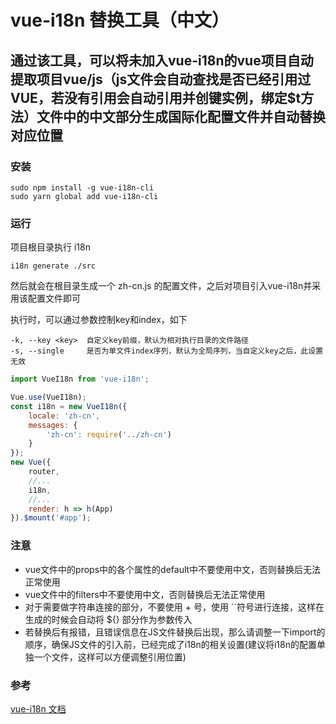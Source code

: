 # vue-i18n 替换工具（中文）
##  通过该工具，可以将未加入vue-i18n的vue项目自动提取项目vue/js（js文件会自动查找是否已经引用过VUE，若没有引用会自动引用并创键实例，绑定$t方法）文件中的中文部分生成国际化配置文件并自动替换对应位置
### 安装
```
sudo npm install -g vue-i18n-cli
sudo yarn global add vue-i18n-cli
```
### 运行

项目根目录执行 i18n
```
i18n generate ./src
```
然后就会在根目录生成一个 zh-cn.js 的配置文件，之后对项目引入vue-i18n并采用该配置文件即可

执行时，可以通过参数控制key和index，如下
```
-k, --key <key>  自定义key前缀，默认为相对执行目录的文件路径
-s, --single     是否为单文件index序列，默认为全局序列，当自定义key之后，此设置无效
```
```javascript
import VueI18n from 'vue-i18n';

Vue.use(VueI18n);
const i18n = new VueI18n({
	locale: 'zh-cn',
	messages: {
		'zh-cn': require('../zh-cn')
	}
});
new Vue({
	router,
	//...
	i18n,
	//...
	render: h => h(App)
}).$mount('#app');
```
### 注意

-   vue文件中的props中的各个属性的default中不要使用中文，否则替换后无法正常使用
-   vue文件中的filters中不要使用中文，否则替换后无法正常使用
-   对于需要做字符串连接的部分，不要使用 + 号，使用 \`\`符号进行连接，这样在生成的时候会自动将 ${} 部分作为参数传入
-   若替换后有报错，且错误信息在JS文件替换后出现，那么请调整一下import的顺序，确保JS文件的引入前，已经完成了i18n的相关设置(建议将i18n的配置单独一个文件，这样可以方便调整引用位置)

### 参考
[vue-i18n 文档](https://kazupon.github.io/vue-i18n/)
